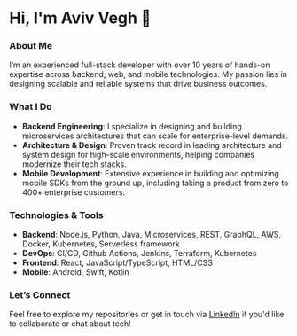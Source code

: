 
# Hi, I'm Aviv Vegh 👋

### About Me

I’m an experienced full-stack developer with over 10 years of hands-on expertise across backend, web, and mobile technologies. My passion lies in designing scalable and reliable systems that drive business outcomes.

### What I Do

- **Backend Engineering**: I specialize in designing and building microservices architectures that can scale for enterprise-level demands.
- **Architecture & Design**: Proven track record in leading architecture and system design for high-scale environments, helping companies modernize their tech stacks.
- **Mobile Development**: Extensive experience in building and optimizing mobile SDKs from the ground up, including taking a product from zero to 400+ enterprise customers.

### Technologies & Tools

- **Backend**: Node.js, Python, Java, Microservices, REST, GraphQL, AWS, Docker, Kubernetes, Serverless framework
- **DevOps**: CI/CD, Github Actions, Jenkins, Terraform, Kubernetes
- **Frontend**: React, JavaScript/TypeScript, HTML/CSS
- **Mobile**: Android, Swift, Kotlin


### Let’s Connect

Feel free to explore my repositories or get in touch via [LinkedIn]([your-linkedin-url](https://www.linkedin.com/in/aviv-vegh/)) if you'd like to collaborate or chat about tech!
